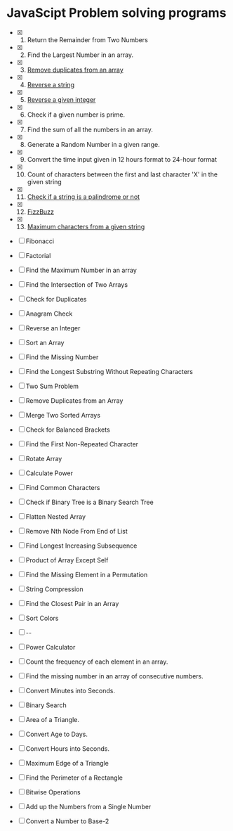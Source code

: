 # JavaScipt Problem solving programs

- [x] 1. Return the Remainder from Two Numbers
- [x] 2. Find the Largest Number in an array.
- [x] 3. [Remove duplicates from an array](https://github.com/ReddyDivya/JavaScipt-problems-programs/blob/main/RemoveDuplicateElements.js)
- [x] 4. [Reverse a string](https://github.com/ReddyDivya/JavaScipt-problems-programs/blob/main/reverseString.js)
- [x] 5. [Reverse a given integer](https://github.com/ReddyDivya/JavaScipt-problems-programs/blob/main/ReverseGivenInteger.js)
- [x] 6. Check if a given number is prime.
- [x] 7. Find the sum of all the numbers in an array.
- [x] 8. Generate a Random Number in a given range.
- [x] 9. Convert the time input given in 12 hours format to 24-hour format
- [x] 10. Count of characters between the first and last character 'X' in the given string
- [x] 11. [Check if a string is a palindrome or not](https://github.com/ReddyDivya/JavaScipt-problems-programs/blob/main/isStringPalindrome.js)
- [x] 12. [FizzBuzz](https://github.com/ReddyDivya/JavaScipt-problems-programs/blob/main/fizzbuzz.js)
- [x] 13. [Maximum characters from a given string](https://github.com/ReddyDivya/JavaScipt-problems-programs/blob/main/maxCharacters.js)

- [ ] Fibonacci
- [ ] Factorial
- [ ] Find the Maximum Number in an array
- [ ] Find the Intersection of Two Arrays
- [ ] Check for Duplicates
- [ ] Anagram Check
- [ ] Reverse an Integer
- [ ] Sort an Array
- [ ] Find the Missing Number
- [ ] Find the Longest Substring Without Repeating Characters
- [ ] Two Sum Problem
- [ ] Remove Duplicates from an Array
- [ ] Merge Two Sorted Arrays
- [ ] Check for Balanced Brackets
- [ ] Find the First Non-Repeated Character
- [ ] Rotate Array
- [ ] Calculate Power
- [ ] Find Common Characters
- [ ] Check if Binary Tree is a Binary Search Tree
- [ ] Flatten Nested Array
- [ ] Remove Nth Node From End of List
- [ ] Find Longest Increasing Subsequence
- [ ] Product of Array Except Self
- [ ] Find the Missing Element in a Permutation
- [ ] String Compression
- [ ] Find the Closest Pair in an Array
- [ ] Sort Colors
- [ ] --
- [ ] Power Calculator
- [ ] Count the frequency of each element in an array.
- [ ] Find the missing number in an array of consecutive numbers.
- [ ] Convert Minutes into Seconds.
- [ ] Binary Search
- [ ] Area of a Triangle.
- [ ] Convert Age to Days.
- [ ] Convert Hours into Seconds.
- [ ] Maximum Edge of a Triangle
- [ ] Find the Perimeter of a Rectangle
- [ ] Bitwise Operations
- [ ] Add up the Numbers from a Single Number
- [ ] Convert a Number to Base-2






